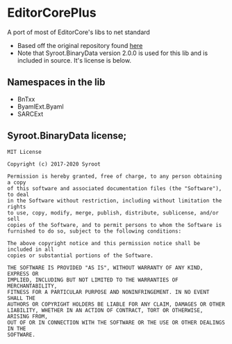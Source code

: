 # EditorCorePlus
A port of most of EditorCore's libs to net standard

* Based off the original repository found [here](https://github.com/exelix11/EditorCore)
* Note that Syroot.BinaryData version 2.0.0 is used for this lib and is included in source. It's license is below.

## Namespaces in the lib
* BnTxx
* ByamlExt.Byaml
* SARCExt

## Syroot.BinaryData license;
```
MIT License

Copyright (c) 2017-2020 Syroot

Permission is hereby granted, free of charge, to any person obtaining a copy
of this software and associated documentation files (the "Software"), to deal
in the Software without restriction, including without limitation the rights
to use, copy, modify, merge, publish, distribute, sublicense, and/or sell
copies of the Software, and to permit persons to whom the Software is
furnished to do so, subject to the following conditions:

The above copyright notice and this permission notice shall be included in all
copies or substantial portions of the Software.

THE SOFTWARE IS PROVIDED "AS IS", WITHOUT WARRANTY OF ANY KIND, EXPRESS OR
IMPLIED, INCLUDING BUT NOT LIMITED TO THE WARRANTIES OF MERCHANTABILITY,
FITNESS FOR A PARTICULAR PURPOSE AND NONINFRINGEMENT. IN NO EVENT SHALL THE
AUTHORS OR COPYRIGHT HOLDERS BE LIABLE FOR ANY CLAIM, DAMAGES OR OTHER
LIABILITY, WHETHER IN AN ACTION OF CONTRACT, TORT OR OTHERWISE, ARISING FROM,
OUT OF OR IN CONNECTION WITH THE SOFTWARE OR THE USE OR OTHER DEALINGS IN THE
SOFTWARE.
```
